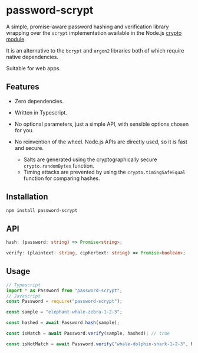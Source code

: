 # password-scrypt

A simple, promise-aware password hashing and verification library wrapping over the `scrypt` implementation available in the Node.js [crypto module](https://nodejs.org/api/crypto.html#cryptoscryptpassword-salt-keylen-options-callback).

It is an alternative to the `bcrypt` and `argon2` libraries both of which require native dependencies.

Suitable for web apps.

## Features

-   Zero dependencies.

-   Written in Typescript.

-   No optional parameters, just a simple API, with sensible options chosen for you.

-   No reinvention of the wheel. Node.js APIs are directly used, so it is fast and secure.
    -   Salts are generated using the cryptographically secure `crypto.randomBytes` function.
    -   Timing attacks are prevented by using the `crypto.timingSafeEqual` function for comparing hashes.

## Installation

```bash
npm install password-scrypt
```

## API

```ts
hash: (password: string) => Promise<string>;

verify: (plaintext: string, ciphertext: string) => Promise<boolean>;
```

## Usage

```ts
// Typescript
import * as Password from "password-scrypt";
// Javascript
const Password = require("password-scrypt");

const sample = "elephant-whale-zebra-1-2-3";

const hashed = await Password.hash(sample);

const isMatch = await Password.verify(sample, hashed); // true

const isNotMatch = await Password.verify("whale-dolphin-shark-1-2-3", hashed); // false
```
